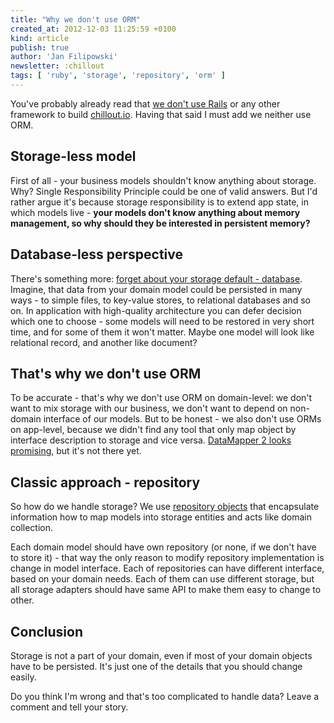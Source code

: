 ```yaml
---
title: "Why we don't use ORM"
created_at: 2012-12-03 11:25:59 +0100
kind: article
publish: true
author: 'Jan Filipowski'
newsletter: :chillout
tags: [ 'ruby', 'storage', 'repository', 'orm' ]
---
```


You've probably already read that [we don't use Rails](http://blog.arkency.com/2012/11/not-rails/) or any other framework to build [chillout.io](http://chillout.io). Having that said I must add we neither use ORM.

<!-- more -->

## Storage-less model

First of all - your business models shouldn't know anything about storage. Why? Single Responsibility Principle could be one of valid answers. But I'd rather argue it's because storage responsibility is to extend app state, in which models live - **your models don't know anything about memory management, so why should they be interested in persistent memory?**

## Database-less perspective

There's something more: [forget about your storage default - database](http://blog.8thlight.com/uncle-bob/2012/05/15/NODB.html). Imagine, that data from your domain model could be persisted in many ways - to simple files, to key-value stores, to relational databases and so on. In application with high-quality architecture you can defer decision which one to choose - some models will need to be restored in very short time, and for some of them it won't matter. Maybe one model will look like relational record, and another like document?

## That's why we don't use ORM

To be accurate - that's why we don't use ORM on domain-level: we don't want to mix storage with our business, we don't want to depend on non-domain interface of our models. But to be honest - we also don't use ORMs on app-level, because we didn't find any tool that only map object by interface description to storage and vice versa. [DataMapper 2 looks promising](https://github.com/datamapper/dm-core/wiki/Roadmap), but it's not there yet.

## Classic approach - repository

So how do we handle storage? We use [repository objects](http://martinfowler.com/eaaCatalog/repository.html) that encapsulate information how to map models into storage entities and acts like domain collection.

Each domain model should have own repository (or none, if we don't have to store it) - that way the only reason to modify repository implementation is change in model interface. Each of repositories can have different interface, based on your domain needs. Each of them can use different storage, but all storage adapters should have same API to make them easy to change to other.

## Conclusion

Storage is not a part of your domain, even if most of your domain objects have to be persisted. It's just one of the details that you should change easily.

Do you think I'm wrong and that's too complicated to handle data? Leave a comment and tell your story.
